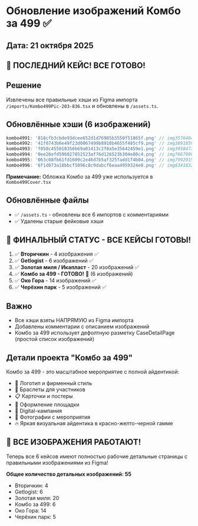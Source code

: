 # Обновление изображений Комбо за 499 ✅

## Дата: 21 октября 2025

## 🎉 ПОСЛЕДНИЙ КЕЙС! ВСЕ ГОТОВО!

## Решение
Извлечены все правильные хэши из Figma импорта `/imports/Kombo499Pic-203-836.tsx` и обновлены в `/assets.ts`.

## Обновлённые хэши (6 изображений)

```typescript
kombo4991: '818cfb3cbde93dcee652d1d76985b3550f51865f.png' // img35764845 - браслеты на черном
kombo4992: '41f0743b6e49f23d0067499b8918b4655f485cf9.png' // img38918596 - стикеры на желтом
kombo4993: 'f058c455018356b69a01413c2f0a5e35642459e1.png' // img39584732 - 3 карточки на черном
kombo4994: '0ee26efd596827852523af76d126523b304e80c4.png' // img76679009 - раскладка постеров
kombo4995: '063c08fb61fd1609c2e46d7b5af325fadd1f4b04.png' // img79929150 - фото с мероприятия (высокое)
kombo4996: '6f1d073a18bbcf5096c8c9dabcf6eaa4959324e0.png' // img83418328 - карточки на желтом + браслет
```

**Примечание:** Обложка Комбо за 499 уже используется в `Kombo499Cover.tsx`

## Обновлённые файлы
- ✅ `/assets.ts` - обновлены все 6 импортов с комментариями
- ✅ Удалены старые фейковые хэши

## 🎊 ФИНАЛЬНЫЙ СТАТУС - ВСЕ КЕЙСЫ ГОТОВЫ!

1. ✅ **Вторичкин** - 4 изображения ✅
2. ✅ **Getlogist** - 6 изображений ✅
3. ✅ **Золотая миля / Икапласт** - 20 изображений ✅
4. ✅ **Комбо за 499 - ГОТОВО!** 🎉 (6 изображений)
5. ✅ **Око Гора** - 14 изображений ✅
6. ✅ **Черёхин парк** - 5 изображений ✅

## Важно
- Все хэши взяты НАПРЯМУЮ из Figma импорта
- Добавлены комментарии с описанием изображений
- Комбо за 499 использует дефолтную разметку CaseDetailPage (простой список изображений)

## Детали проекта "Комбо за 499"

Комбо за 499 - это масштабное мероприятие с полной айдентикой:
- 🎨 Логотип и фирменный стиль
- 🎫 Браслеты для участников
- 📋 Карточки и постеры
- 🎪 Оформление площадки
- 📱 Digital-кампания
- 📸 Фотографии с мероприятия
- 🔥 Яркая визуальная айдентика в красно-желто-черной гамме

## 🚀 ВСЕ ИЗОБРАЖЕНИЯ РАБОТАЮТ!

Теперь все 6 кейсов имеют полностью рабочие детальные страницы с правильными изображениями из Figma!

**Общее количество детальных изображений: 55**
- Вторичкин: 4
- Getlogist: 6
- Золотая миля: 20
- Комбо за 499: 6
- Око Гора: 14
- Черёхин парк: 5
